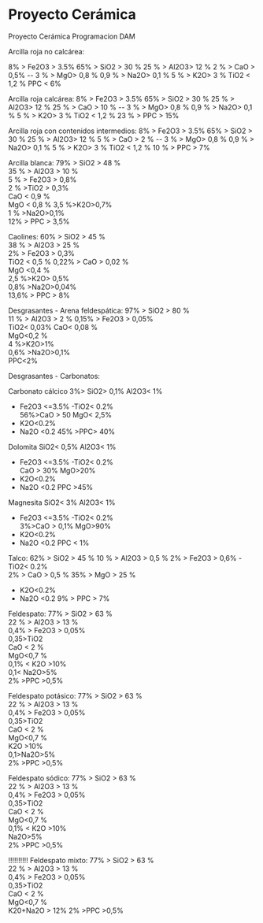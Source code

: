 # Proyecto Cerámica
Proyecto Cerámica Programacion DAM

Arcilla roja no calcárea:

8% > Fe2O3 > 3.5% 
65% > SiO2 > 30 % 
25 % > Al2O3> 12 % 
2 % > CaO > 0,5% -- 
3 % > MgO> 0,8 % 
0,9 % > Na2O> 0,1 % 
5 % > K2O> 3 % 
TiO2 < 1,2 % 
PPC < 6%

Arcilla roja calcárea:
8% > Fe2O3 > 3.5% 
65% > SiO2 > 30 % 
25 % > Al2O3> 12 % 
25 % > CaO > 10 % -- 
3 % > MgO> 0,8 % 
0,9 % > Na2O> 0,1 % 
5 % > K2O> 3 % 
TiO2 < 1,2 % 
23 % > PPC > 15%

Arcilla roja con contenidos intermedios:
8% > Fe2O3 > 3.5% 
65% > SiO2 > 30 % 
25 % > Al2O3> 12 % 
5 % > CaO > 2 % -- 
3 % > MgO> 0,8 % 
0,9 % > Na2O> 0,1 % 
5 % > K2O> 3 % 
TiO2 < 1,2 % 
10 % > PPC > 7%

Arcilla blanca:
79% > SiO2 > 48 %  
35 % > Al2O3 > 10 %  
5 % > Fe2O3 > 0,8%  
2 % >TiO2 > 0,3%  
CaO < 0,9 %  
MgO < 0,8 %
3,5 %>K2O>0,7%  
1 % >Na2O>0,1%  
12% > PPC > 3,5% 

Caolines:
60% > SiO2 > 45 %  
38 % > Al2O3 > 25 %  
2% > Fe2O3 > 0,3%  
TiO2 < 0,5 % 
0,22% > CaO > 0,02 %  
MgO <0,4 %  
2,5 %>K2O> 0,5%  
0,8% >Na2O>0,04%  
13,6% > PPC > 8% 

Desgrasantes - Arena feldespática: 
97% > SiO2 > 80 %  
11 % > Al2O3 > 2 % 
0,15% > Fe2O3 > 0,05%  
TiO2< 0,03% 
CaO< 0,08 %  
MgO<0,2 %  
4 %>K2O>1%  
0,6% >Na2O>0,1%  
PPC<2% 

Desgrasantes - Carbonatos: 

Carbonato cálcico 
3%> SiO2> 0,1% 
Al2O3< 1% 
- Fe2O3 <=3.5% 
-TiO2< 0.2%  
56%>CaO > 50 
MgO< 2,5% 
- K2O<0.2% 
- Na2O <0.2 
45% >PPC> 40% 
 
Dolomita 
SiO2< 0,5% 
Al2O3< 1% 
- Fe2O3 <=3.5% 
-TiO2< 0.2%  
CaO > 30% 
MgO>20% 
- K2O<0.2% 
- Na2O <0.2 
PPC >45% 

Magnesita 
SiO2< 3% 
Al2O3< 1% 
- Fe2O3 <=3.5% 
-TiO2< 0.2%  
3%>CaO > 0,1% 
MgO>90% 
- K2O<0.2% 
- Na2O <0.2 
PPC < 1% 

Talco: 
62% > SiO2 > 45 % 
10 % > Al2O3 > 0,5 % 
2% > Fe2O3 > 0,6% 
-TiO2< 0.2%  
2% > CaO > 0,5 % 
35% > MgO > 25 % 
- K2O<0.2% 
- Na2O <0.2 
9% > PPC > 7% 

Feldespato: 
77% > SiO2 > 63 %  
22 % > Al2O3 > 13 %  
0,4% > Fe2O3 > 0,05%  
0,35>TiO2  
CaO < 2 %  
MgO<0,7 %  
0,1% < K2O >10%  
0,1< Na2O>5%  
2% >PPC >0,5% 
 
Feldespato potásico: 
77% > SiO2 > 63 %  
22 % > Al2O3 > 13 %  
0,4% > Fe2O3 > 0,05%  
0,35>TiO2  
CaO < 2 %  
MgO<0,7 %  
K2O >10%  
0,1>Na2O>5%  
2% >PPC >0,5% 
 
Feldespato sódico: 
77% > SiO2 > 63 %  
22 % > Al2O3 > 13 %  
0,4% > Fe2O3 > 0,05%  
0,35>TiO2  
CaO < 2 %  
MgO<0,7 %  
0,1% < K2O >10%  
Na2O>5%  
2% >PPC >0,5% 

!!!!!!!!!! Feldespato mixto: 
77% > SiO2 > 63 %  
22 % > Al2O3 > 13 %  
0,4% > Fe2O3 > 0,05%  
0,35>TiO2  
CaO < 2 %  
MgO<0,7 %  
K20+Na2O > 12% 
2% >PPC >0,5% 

